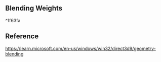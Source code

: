 ## Blending Weights

^1f63fa



## Reference

https://learn.microsoft.com/en-us/windows/win32/direct3d9/geometry-blending